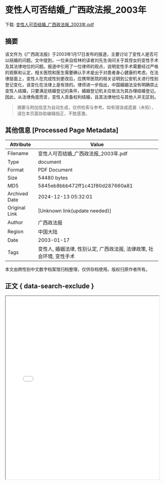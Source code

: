 # 变性人可否结婚_广西政法报_2003年

<!-- tcd_download_link -->
下载: <a href="../变性人可否结婚_广西政法报_2003年.pdf" download>变性人可否结婚_广西政法报_2003年.pdf</a>
<!-- tcd_download_link_end -->

## 摘要

<!-- tcd_abstract -->
该文件为《广西政法报》于2003年1月17日发布的报道，主要讨论了变性人是否可以结婚的问题。文中提到，一位来自桂林的读者刘先生询问关于其侄女的变性手术及其法律地位的问题。报道中引用了一位律师的观点，说明变性手术需要经过严格的观察和认定，相关医院和医生需要确认手术是出于对患者身心健康的考虑。在法律层面上，变性人在完成性别更改后，应携带医院的相关证明到公安机关进行性别登记变化，该变化在法律上是有效的。律师进一步指出，中国婚姻法没有明确禁止变性人结婚，只要满足结婚登记的条件，婚姻登记机关应依法为其办理结婚登记。因此，从法律角度而言，变性人具备权利结婚，且其法律地位与其他人并无区别。

<!-- tcd_abstract_end -->

> 摘要与附加信息为自动生成，仅供检索与参考。如有错误或遗漏（未知），请在本页面协助编辑指正，不胜感激。

## 其他信息 [Processed Page Metadata]

| Attribute       | Value                                  |
|-----------------|----------------------------------------|
| Filename        | 变性人可否结婚_广西政法报_2003年.pdf                             |
| Type            | document                                 |
| Format          | PDF Document                               |
| Size            | 54480 bytes                           |
| MD5             | 5845eb8bbb472ff1c41f80d287660a81                                  |
| Archived Date   | 2024-12-13 05:32:01                             |
| Original Link   | [Unknown link(update needed)]                         |
| Author          | 广西政法报                               |
| Region          | 中国大陆                               |
| Date            | 2003-01-17                                 |
| Tags            | 变性人, 婚姻法律, 性别认定, 广西政法报, 法律政策, 社会环境, 变性手术                                 |

本文由跨性别中文数字档案馆归档整理，仅供存档使用。版权归原作者所有。


## 正文 { data-search-exclude }

<!-- tcd_main_text -->
<iframe src="../变性人可否结婚_广西政法报_2003年.pdf" width="100%" height="600px">
    <p>无法显示PDF，请下载查看。</p>
</iframe>
<!-- tcd_main_text_end -->

